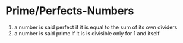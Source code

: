 # Prime/Perfects-Numbers
1) a number is said perfect if it is equal to the sum of its own dividers
2) a number is said prime if it is is divisible only for 1 and itself 
